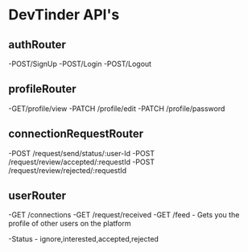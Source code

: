 # DevTinder API's

## authRouter
-POST/SignUp
-POST/Login
-POST/Logout

## profileRouter
-GET/profile/view
-PATCH /profile/edit
-PATCH /profile/password

## connectionRequestRouter
-POST /request/send/status/:user-Id
-POST /request/review/accepted/:requestId
-POST /request/review/rejected/:requestId

## userRouter
-GET /connections
-GET /request/received
-GET /feed - Gets you the profile of other users on the platform



-Status - ignore,interested,accepted,rejected